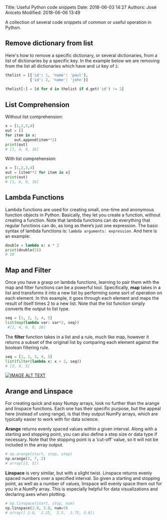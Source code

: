 Title: Useful Python code snippets
Date: 2018-06-03 14:27
Authors: José Aniceto
Modified: 2018-06-06 13:49

A collection of several code snippets of common or useful operation in Python.

## Remove dictionary from list

Here's how to remove a specific dictionary, or several dictionaries, from a list of dictionaries by a specific key. In the example below we are removing from the list all dictionaries which have and `id` key of `2`.

```python
thelist = [{'id': 1, 'name': 'paul'},
           {'id': 2, 'name': 'john'}]
           
thelist[:] = [d for d in thelist if d.get('id') != 2]
```

## List Comprehension

Without list comprehension:

```python
x = [1,2,3,4]
out = []
for item in x:
    out.append(item**2)
print(out)
# [1, 4, 9, 16]
```

With list comprehension:

```python
x = [1,2,3,4]
out = [item**2 for item in x]
print(out)
# [1, 4, 9, 16]
```

## Lambda Functions

Lambda functions are used for creating small, one-time and anonymous function objects in Python. Basically, they let you create a function, without creating a function. Note that lambda functions can do everything that regular functions can do, as long as there’s just one expression. The basic syntax of lambda functions is: `lambda arguments: expression`. And here is an example:

```python
double = lambda x: x * 2
print(double(5))
# 10
```

## Map and Filter

Once you have a grasp on lambda functions, learning to pair them with the map and filter functions can be a powerful tool. Specifically, **map** takes in a list and transforms it into a new list by performing some sort of operation on each element. In this example, it goes through each element and maps the result of itself times 2 to a new list. Note that the list function simply converts the output to list type.

```python
seq = [1, 2, 3, 4, 5]
list(map(lambda var: var*2, seq))
 #[2, 4, 6, 8, 10]
```

The **filter** function takes in a list and a rule, much like map, however it returns a subset of the original list by comparing each element against the boolean filtering rule.

```python
seq = [1, 2, 3, 4, 5]
list(filter(lambda x: x > 2, seq))
# [3, 4, 5]
```

[![IMAGE ALT TEXT](http://img.youtube.com/vi/cKlnR-CB3tk/0.jpg)](http://www.youtube.com/watch?v=cKlnR-CB3tk "Python: Lambda, Map, Filter, Reduce Functions")

## Arange and Linspace

For creating quick and easy Numpy arrays, look no further than the arange and linspace functions. Each one has their specific purpose, but the appeal here (instead of using range), is that they output NumPy arrays, which are typically easier to work with for data science.

**Arange** returns evenly spaced values within a given interval. Along with a starting and stopping point, you can also define a step size or data type if necessary. Note that the stopping point is a ‘cut-off’ value, so it will not be included in the array output.

```python
# np.arange(start, stop, step)
np.arange(3, 7, 2)
# array([3, 5])
```

**Linspace** is very similar, but with a slight twist. Linspace returns evenly spaced numbers over a specified interval. So given a starting and stopping point, as well as a number of values, linspace will evenly space them out for you in a NumPy array. This is especially helpful for data visualizations and declaring axes when plotting.

```python
# np.linspace(start, stop, num)
np.linspace(2.0, 3.0, num=5)
# array([ 2.0,  2.25,  2.5,  2.75, 3.0])
```
